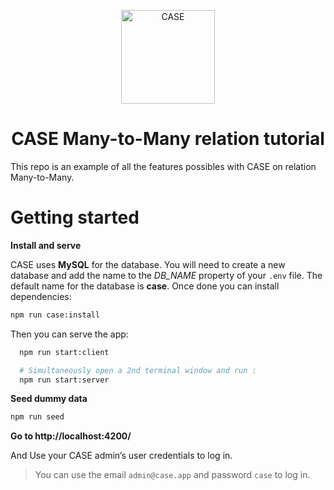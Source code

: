 <p align="center">
  <a href="https://www.case.app">
    <img alt="CASE" src="https://avatars.githubusercontent.com/u/83036240?s=400&u=09ae7331466d364a857ed566d89b4a3d8e76fbbf&v=4" width="150" />
  </a>
</p>
<h1 align="center" style="font-weight: bold">
  CASE Many-to-Many relation tutorial
</h1>

This repo is an example of all the features possibles with CASE on relation Many-to-Many.

# Getting started

**Install and serve**

CASE uses **MySQL** for the database. You will need to create a new database and add the name to the _DB_NAME_ property of your `.env` file. The default name for the database is **case**. Once done you can install dependencies:

```sh
npm run case:install
```

Then you can serve the app:

```sh
  npm run start:client

  # Simultaneously open a 2nd terminal window and run :
  npm run start:server

```

**Seed dummy data**

```sh
npm run seed
```

**Go to http://localhost:4200/**

And Use your CASE admin’s user credentials to log in.

> You can use the email `admin@case.app` and password `case` to log in.

